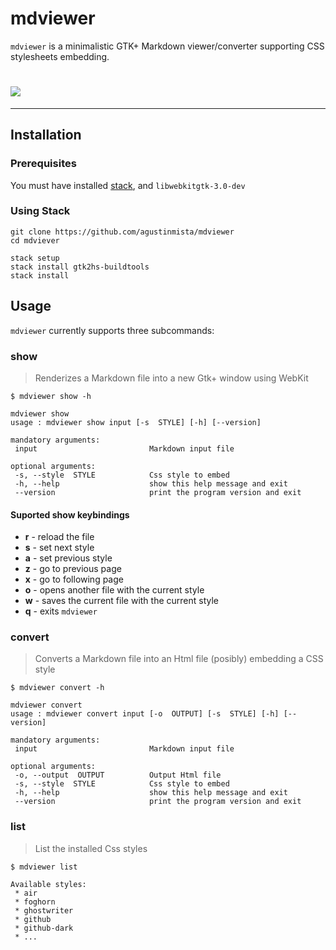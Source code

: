 # mdviewer

`mdviewer` is a minimalistic GTK+ Markdown viewer/converter supporting CSS
stylesheets embedding.

# ![](http://i.imgur.com/X7O6OCW.gif)

----------

## Installation

### Prerequisites

You must have installed [stack](https://www.haskellstack.org/), and
`libwebkitgtk-3.0-dev`

### Using Stack
```
git clone https://github.com/agustinmista/mdviewer
cd mdviever

stack setup
stack install gtk2hs-buildtools 
stack install

```

## Usage

`mdviewer` currently supports three subcommands:

### __show__
> Renderizes a Markdown file into a new Gtk+ window using WebKit

```
$ mdviewer show -h

mdviewer show
usage : mdviewer show input [-s  STYLE] [-h] [--version]

mandatory arguments:
 input                         Markdown input file

optional arguments:
 -s, --style  STYLE            Css style to embed
 -h, --help                    show this help message and exit
 --version                     print the program version and exit
```

#### Suported show keybindings
* __r__ - reload the file
* __s__ - set next style
* __a__ - set previous style
* __z__ - go to previous page
* __x__ - go to following page
* __o__ - opens another file with the current style
* __w__ - saves the current file with the current style
* __q__ - exits `mdviewer`


### __convert__
> Converts a Markdown file into an Html file (posibly) embedding a CSS style

```
$ mdviewer convert -h

mdviewer convert
usage : mdviewer convert input [-o  OUTPUT] [-s  STYLE] [-h] [--version]

mandatory arguments:
 input                         Markdown input file

optional arguments:
 -o, --output  OUTPUT          Output Html file
 -s, --style  STYLE            Css style to embed
 -h, --help                    show this help message and exit
 --version                     print the program version and exit
```


### __list__
> List the installed Css styles

```
$ mdviewer list

Available styles:
 * air
 * foghorn
 * ghostwriter
 * github
 * github-dark
 * ...
```

